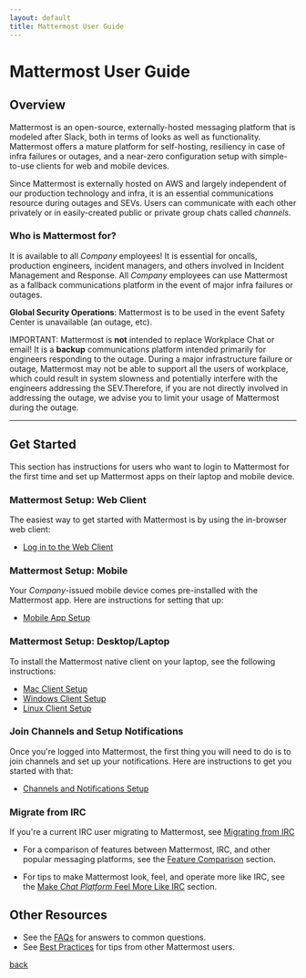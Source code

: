 ```yaml
---
layout: default
title: Mattermost User Guide
---
```


# Mattermost User Guide

## Overview

Mattermost is an open-source, externally-hosted messaging platform that is modeled after Slack, both in terms of looks as
well as functionality. Mattermost offers a mature platform for self-hosting, resiliency in case of infra failures or
outages, and a near-zero configuration setup with simple-to-use clients for web and mobile devices.

Since Mattermost is externally hosted on AWS and largely independent of our production technology and infra, it is an
essential communications resource during outages and SEVs. Users can communicate with each other privately or in easily-created
public or private group chats called *channels*.

### Who is Mattermost for?

It is available to all _Company_ employees! It is essential for oncalls, production engineers, incident managers, and others
involved in Incident Management and Response. All _Company_ employees can use Mattermost as a fallback communications
platform in the event of major infra failures or outages.

**Global Security Operations**: Mattermost is to be used in the event Safety Center is unavailable (an outage, etc).

IMPORTANT: Mattermost is **not** intended to replace Workplace Chat or email! It is a **backup** communications platform
intended primarily for engineers responding to the outage. During a major infrastructure failure or outage, Mattermost may
not be able to support all the users of workplace, which could result in system slowness and potentially interfere with the
engineers addressing the SEV.Therefore, if you are not directly involved in addressing the outage, we advise you to limit your
usage of Mattermost during the outage.

---

## Get Started

This section has instructions for users who want to login to Mattermost for the first time and set up Mattermost apps
on their laptop and mobile device.

### Mattermost Setup: Web Client

The easiest way to get started with Mattermost is by using the in-browser web client:

* [Log in to the Web Client](web_client)

### Mattermost Setup: Mobile

Your _Company_-issued mobile device comes pre-installed with the Mattermost app. Here are instructions for setting that up:

* [Mobile App Setup](mobile_app)

### Mattermost Setup: Desktop/Laptop

To install the Mattermost native client on your laptop, see the following instructions:

* [Mac Client Setup](mac_client)
* [Windows Client Setup](windows_client)
* [Linux Client Setup](linux_client)

### Join Channels and Setup Notifications

Once you're logged into Mattermost, the first thing you will need to do is to join channels and set up your notifications.
Here are instructions to get you started with that:

* [Channels and Notifications Setup](channels_notifications)

### Migrate from IRC

If you're a current IRC user migrating to Mattermost, see [Migrating from IRC](migrating_from_irc)

* For a comparison of features between Mattermost, IRC, and other popular messaging platforms, see the [Feature Comparison](link)
section.

* For tips to make Mattermost look, feel, and operate more like IRC, see the [Make _Chat
Platform_ Feel More Like IRC](link) section.

## Other Resources

* See the [FAQs](faqs) for answers to common questions.
* See [Best Practices](best_practices) for tips from other Mattermost users.



[back](./)
